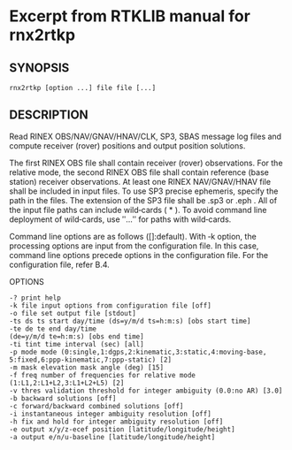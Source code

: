 # Excerpt from RTKLIB manual for rnx2rtkp

## SYNOPSIS

```rnx2rtkp [option ...] file file [...]```
 
## DESCRIPTION
Read  RINEX  OBS/NAV/GNAV/HNAV/CLK,  SP3,  SBAS  message  log  files  and  compute  receiver  (rover) positions and output position solutions.

The  first  RINEX  OBS  file  shall  contain  receiver  (rover)  observations.  For  the  relative  mode,  the  second RINEX  OBS  file  shall  contain  reference  (base  station)  receiver  observations.  At  least  one  RINEX NAV/GNAV/HNAV file shall be included in input files. To use SP3 precise ephemeris, specify the path in the  files.  The  extension  of  the  SP3  file  shall  be .sp3   or  .eph .  All  of  the  input  file  paths  can  include wild‐cards ( * ). To avoid command line deployment of wild‐cards, use ʺ...ʺ for paths with wild‐cards.

Command line options are as follows ([]:default). With ‐k option, the processing options are input from the configuration  file.  In  this  case,  command  line  options  precede  options  in  the  configuration  file.  For  the configuration file, refer B.4. 
 
OPTIONS
```
-? print help
-k file input options from configuration file [off]
-o file set output file [stdout]
-ts ds ts start day/time (ds=y/m/d ts=h:m:s) [obs start time]
-te de te end day/time
(de=y/m/d te=h:m:s) [obs end time]
-ti tint time interval (sec) [all]
-p mode mode (0:single,1:dgps,2:kinematic,3:static,4:moving-base,
5:fixed,6:ppp-kinematic,7:ppp-static) [2]
-m mask elevation mask angle (deg) [15]
-f freq number of frequencies for relative mode (1:L1,2:L1+L2,3:L1+L2+L5) [2]
-v thres validation threshold for integer ambiguity (0.0:no AR) [3.0]
-b backward solutions [off]
-c forward/backward combined solutions [off]
-i instantaneous integer ambiguity resolution [off]
-h fix and hold for integer ambiguity resolution [off]
-e output x/y/z-ecef position [latitude/longitude/height]
-a output e/n/u-baseline [latitude/longitude/height]
```